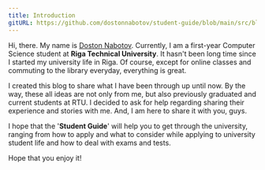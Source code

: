 ```yaml
---
title: Introduction
gitURL: https://github.com/dostonnabotov/student-guide/blob/main/src/blog/1-about-the-author.md
---
```


Hi, there. My name is [Doston Nabotov](https://github.com/dostonnabotov/). Currently, I am a first-year Computer Science student at **Riga Technical University**. It hasn't been long time since I started my university life in Riga. Of course, except for online classes and commuting to the library everyday, everything is great.

I created this blog to share what I have been through up until now. By the way, these all ideas are not only from me, but also previously graduated and current students at RTU. I decided to ask for help regarding sharing their experience and stories with me. And, I am here to share it with you, guys.

I hope that the '**Student Guide**' will help you to get through the university, ranging from how to apply and what to consider while applying to university student life and how to deal with exams and tests.

Hope that you enjoy it!
